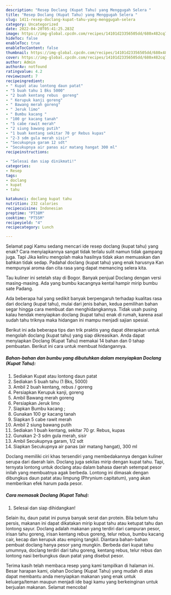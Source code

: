 ```yaml
---
description: "Resep Doclang (Kupat Tahu) yang Menggugah Selera "
title: "Resep Doclang (Kupat Tahu) yang Menggugah Selera "
slug: 1411-resep-doclang-kupat-tahu-yang-menggugah-selera
category: Uncategorized
date: 2022-04-20T05:41:25.283Z
image: https://img-global.cpcdn.com/recipes/14101d23356505dd/680x482cq70/doclang-kupat-tahu-foto-resep-utama.jpg
hideToc: false
enableToc: true
enableTocContent: false
thumbnail: https://img-global.cpcdn.com/recipes/14101d23356505dd/680x482cq70/doclang-kupat-tahu-foto-resep-utama.jpg
cover: https://img-global.cpcdn.com/recipes/14101d23356505dd/680x482cq70/doclang-kupat-tahu-foto-resep-utama.jpg
author: Admin
authorAv: notfound
ratingvalue: 4.2
reviewcount: 7
recipeingredient:
- " Kupat atau lontong daun patat"
- "5 buah tahu 1 Bks 5000"
- "2 buah kentang rebus  goreng"
- " Kerupuk kanji goreng"
- " Bawang merah goreng"
- " Jeruk limo"
- " Bumbu kacang "
- "100 gr kacang tanah"
- "5 cabe rawit merah"
- "2 siung bawang putih"
- "1 buah kentang sekitar 70 gr Rebus kupas"
- "2-3 sdm gula merah sisir"
- "Secukupnya garam 12 sdt"
- "Secukupnya air panas air matang hangat 300 ml"
recipeinstructions:

- "Selesai dan siap dinikmati!"
categories:
- Resep
tags:
- doclang
- kupat
- tahu

katakunci: doclang kupat tahu 
nutrition: 232 calories
recipecuisine: Indonesian
preptime: "PT38M"
cooktime: "PT55M"
recipeyield: "4"
recipecategory: Lunch

---
```



Selamat pagi Kamu sedang mencari ide resep doclang (kupat tahu) yang enak? Cara menyiapkannya sangat tidak terlalu sulit namun tidak gampang juga. Tapi Jika keliru mengolah maka hasilnya tidak akan memuaskan dan bahkan tidak sedap. Padahal doclang (kupat tahu) yang enak harusnya Kan mempunyai aroma dan cita rasa yang dapat memancing selera kita.


Tau kuliner ini setelah stay di Bogor. Banyak penjual Doclang dengan versi masing-masing. Ada yang bumbu kacangnya kental hampir mirip bumbu sate Padang.

Ada beberapa hal yang sedikit banyak berpengaruh terhadap kualitas rasa dari doclang (kupat tahu), mulai dari jenis bahan, kedua pemilihan bahan segar hingga cara membuat dan menghidangkannya. Tidak usah pusing kalau hendak menyiapkan doclang (kupat tahu) enak di rumah, karena asal sudah tahu triknya maka hidangan ini mampu menjadi sajian spesial.


Berikut ini ada beberapa tips dan trik praktis yang dapat diterapkan untuk mengolah doclang (kupat tahu) yang siap dikreasikan. Anda dapat menyiapkan Doclang (Kupat Tahu) memakai 14 bahan dan 0 tahap pembuatan. Berikut ini cara untuk membuat hidangannya.

<!--inarticleads1-->

##### Bahan-bahan dan bumbu yang dibutuhkan dalam menyiapkan Doclang (Kupat Tahu):

1. Sediakan  Kupat atau lontong daun patat
1. Sediakan 5 buah tahu (1 Bks, 5000)
1. Ambil 2 buah kentang, rebus / goreng
1. Persiapkan  Kerupuk kanji, goreng
1. Ambil  Bawang merah goreng
1. Persiapkan  Jeruk limo
1. Siapkan  Bumbu kacang ;
1. Gunakan 100 gr kacang tanah
1. Siapkan 5 cabe rawit merah
1. Ambil 2 siung bawang putih
1. Sediakan 1 buah kentang, sekitar 70 gr. Rebus, kupas
1. Gunakan 2-3 sdm gula merah, sisir
1. Ambil Secukupnya garam, 1/2 sdt
1. Siapkan Secukupnya air panas (air matang hangat), 300 ml


Doclang memiliki ciri khas tersendiri yang membedakannya dengan kuliner serupa dari daerah lain. Doclang juga sekilas mirip dengan kupat tahu. Tapi, ternyata lontong untuk doclang atau dalam bahasa daerah setempat pesor inilah yang membuatnya agak berbeda. Lontong ini dimasak dengan dibungkus daun patat atau limpung (Phrynium capitatum), yang akan memberikan efek harum pada pesor. 

<!--inarticleads2-->

##### Cara memasak Doclang (Kupat Tahu):


1. Selesai dan siap dihidangkan!

Selain itu, daun patat ini punya banyak serat dan protein. Bila belum tahu persis, makanan ini dapat dikatakan mirip kupat tahu atau ketupat tahu dan lontong sayur. Doclang adalah makanan yang terdiri dari campuran pesor, irisan tahu goreng, irisan kentang rebus goreng, telur rebus, bumbu kacang cair, kecap dan kerupuk atau emping tangkil. Diantara bahan-bahan pembuat doclang hanya pesor yang mungkin. Berbeda dari kupat tahu umumnya, doclang terdiri dari tahu goreng, kentang rebus, telur rebus dan lontong nasi berbungkus daun patat yang disebut pesor. 

Terima kasih telah membaca resep yang kami tampilkan di halaman ini. Besar harapan kami, olahan Doclang (Kupat Tahu) yang mudah di atas dapat membantu anda menyiapkan makanan yang enak untuk keluarga/teman maupun menjadi ide bagi kamu yang berkeinginan untuk berjualan makanan. Selamat mencoba!
